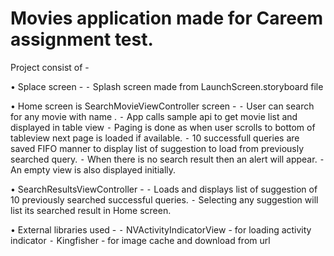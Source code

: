 
# Movies application made for Careem assignment test.

Project consist of -

•    Splace screen -
        ⁃    Splash screen made from LaunchScreen.storyboard file

•    Home screen is SearchMovieViewController screen -
        ⁃    User can search for any movie with name .
        ⁃    App calls sample api to get movie list and displayed in table view 
        ⁃    Paging is done as when user scrolls to bottom of tableview next page is loaded if available.
        ⁃    10 successfull queries are saved FIFO manner to display list of suggestion to load from previously searched query.
        ⁃    When there is no search result then an alert will appear.
        ⁃    An empty view is also displayed initially.

•    SearchResultsViewController - 
        ⁃    Loads and displays list of suggestion of 10 previously searched successful queries.
        ⁃    Selecting any suggestion will list its searched result in Home screen.

•    External libraries used - 
        ⁃    NVActivityIndicatorView - for loading activity indicator 
        ⁃    Kingfisher    - for image cache and download from url 

